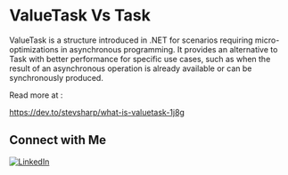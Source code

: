 # ValueTask Vs Task

ValueTask is a structure introduced in .NET for scenarios requiring micro-optimizations in asynchronous programming. It provides an alternative to Task with better performance for specific use cases, such as when the result of an asynchronous operation is already available or can be synchronously produced.

Read more at :

https://dev.to/stevsharp/what-is-valuetask-1j8g

## Connect with Me

[![LinkedIn](https://img.shields.io/badge/LinkedIn-Profile-blue)](https://www.linkedin.com/in/spyros-ponaris-913a6937/)
